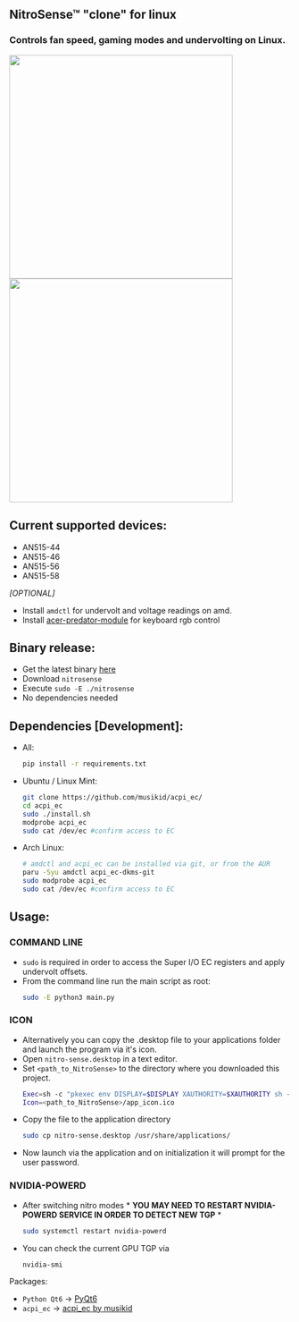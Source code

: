 ## NitroSense™ "clone" for linux
### Controls fan speed, gaming modes and undervolting on Linux.
<img src="https://github.com/user-attachments/assets/6bb2a8e8-4816-4b86-ac8d-e882fb464f15" width="400" />
<img src="https://github.com/user-attachments/assets/9b91a2f9-94e8-4f72-bb1b-cb8978ae20cd" width="400" />

## Current supported devices:
- AN515-44
- AN515-46
- AN515-56
- AN515-58

_[OPTIONAL]_
- Install ```amdctl``` for undervolt and voltage readings on amd.
- Install [acer-predator-module](https://github.com/JafarAkhondali/acer-predator-turbo-and-rgb-keyboard-linux-module) for keyboard rgb control

## Binary release:
- Get the latest binary [here](https://github.com/Packss/Linux-NitroSense/releases/latest)
- Download ```nitrosense```
- Execute ```sudo -E ./nitrosense```
- No dependencies needed

## Dependencies [Development]:
* All:
  ```sh
  pip install -r requirements.txt
  ```

* Ubuntu / Linux Mint:
  ```sh
  git clone https://github.com/musikid/acpi_ec/
  cd acpi_ec
  sudo ./install.sh
  modprobe acpi_ec
  sudo cat /dev/ec #confirm access to EC
  ```

* Arch Linux:
  ```sh
  # amdctl and acpi_ec can be installed via git, or from the AUR
  paru -Syu amdctl acpi_ec-dkms-git
  sudo modprobe acpi_ec
  sudo cat /dev/ec #confirm access to EC
  ```

## Usage:
### COMMAND LINE

 - ```sudo``` is required in order to access the Super I/O EC registers and apply undervolt offsets.
  - From the command line run the main script as root:
    ```sh
    sudo -E python3 main.py
    ```

### ICON
 - Alternatively you can copy the .desktop file to your applications folder and launch the program via it's icon.
  - Open ```nitro-sense.desktop``` in a text editor.
  - Set ```<path_to_NitroSense>``` to the directory where you downloaded this project.
    ```sh
    Exec=sh -c "pkexec env DISPLAY=$DISPLAY XAUTHORITY=$XAUTHORITY sh -c 'cd <path_to_NitroSense> && python3 main.py'"
    Icon=<path_to_NitroSense>/app_icon.ico
    ```
  - Copy the file to the application directory
    ```sh
    sudo cp nitro-sense.desktop /usr/share/applications/
    ```
  - Now launch via the application and on initialization it will prompt for the user password.


### NVIDIA-POWERD
- After switching nitro modes \* **YOU MAY NEED TO RESTART NVIDIA-POWERD SERVICE IN ORDER TO DETECT NEW TGP** \*
  ```sh
  sudo systemctl restart nvidia-powerd
  ```
- You can check the current GPU TGP via
  ```
  nvidia-smi
  ```

Packages:
* ```Python Qt6``` -> [PyQt6](https://pypi.org/project/PyQt6/)
* ```acpi_ec``` -> [acpi_ec by musikid](https://github.com/musikid/acpi_ec/)
